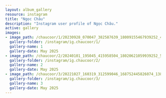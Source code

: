 ```yaml
---
layout: album_gallery
resource: instagram
title: "Ngọc Châu"
description: "Instagram user profile of Ngọc Châu."
active: gallery
images: 
- image_path: /chaucoor/1/20230928_070047_382587639_18009155467939252_4731554120739510917_n.jpg
  gallery-folder: /instagram/ig.chaucoor/1/
  gallery-name: 1
  gallery-date: May 2025
- image_path: /chaucoor/2/20240101_195045_415958504_18020621059939252_50195986299575693_n.jpg
  gallery-folder: /instagram/ig.chaucoor/2/
  gallery-name: 2
  gallery-date: May 2025
- image_path: /chaucoor/3/20221027_160319_312599046_168752445826074_1381738040137711037_n.jpg
  gallery-folder: /instagram/ig.chaucoor/3/
  gallery-name: 3
  gallery-date: May 2025
---
```

